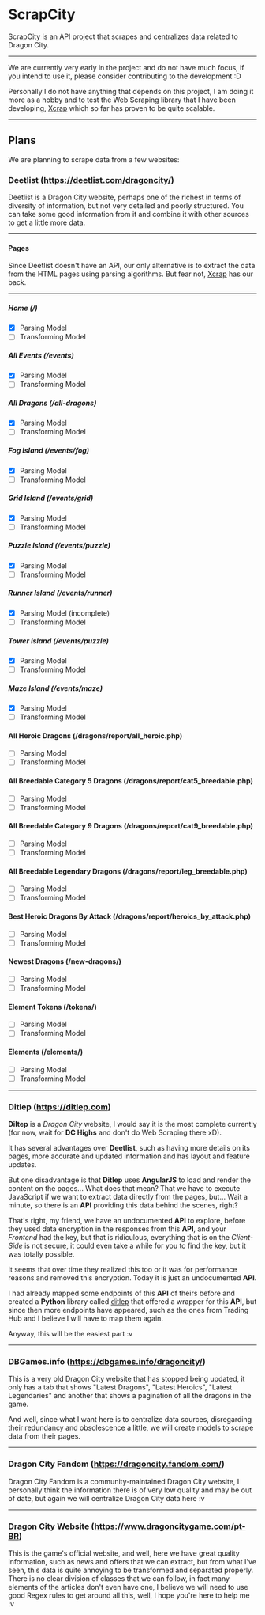 # ScrapCity

ScrapCity is an API project that scrapes and centralizes data related to Dragon City.

---

We are currently very early in the project and do not have much focus, if you intend to use it, please consider contributing to the development :D

Personally I do not have anything that depends on this project, I am doing it more as a hobby and to test the Web Scraping library that I have been developing, [Xcrap](https://github.com/1Marcuth/xcrap) which so far has proven to be quite scalable.

---

## Plans

We are planning to scrape data from a few websites:

### Deetlist (https://deetlist.com/dragoncity/)

Deetlist is a Dragon City website, perhaps one of the richest in terms of diversity of information, but not very detailed and poorly structured. You can take some good information from it and combine it with other sources to get a little more data.

---

#### Pages

Since Deetlist doesn't have an API, our only alternative is to extract the data from the HTML pages using parsing algorithms. But fear not, [Xcrap](https://github.com/1Marcuth/xcrap) has our back.

---

##### Home (/)
- [x] Parsing Model
- [ ] Transforming Model

##### All Events (/events)
- [x] Parsing Model
- [ ] Transforming Model

##### All Dragons (/all-dragons)
- [x] Parsing Model
- [ ] Transforming Model

##### Fog Island (/events/fog)
- [x] Parsing Model
- [ ] Transforming Model

##### Grid Island (/events/grid)
- [x] Parsing Model
- [ ] Transforming Model

##### Puzzle Island (/events/puzzle)
- [x] Parsing Model
- [ ] Transforming Model

##### Runner Island (/events/runner)
- [x] Parsing Model (incomplete)
- [ ] Transforming Model

##### Tower Island (/events/puzzle)
- [x] Parsing Model
- [ ] Transforming Model

##### Maze Island (/events/maze)
- [x] Parsing Model
- [ ] Transforming Model

#### All Heroic Dragons (/dragons/report/all_heroic.php)
- [ ] Parsing Model
- [ ] Transforming Model

#### All Breedable Category 5 Dragons (/dragons/report/cat5_breedable.php)
- [ ] Parsing Model
- [ ] Transforming Model

#### All Breedable Category 9 Dragons (/dragons/report/cat9_breedable.php)
- [ ] Parsing Model
- [ ] Transforming Model

#### All Breedable Legendary Dragons (/dragons/report/leg_breedable.php)
- [ ] Parsing Model
- [ ] Transforming Model

#### Best Heroic Dragons By Attack (/dragons/report/heroics_by_attack.php)
- [ ] Parsing Model
- [ ] Transforming Model

#### Newest Dragons (/new-dragons/)
- [ ] Parsing Model
- [ ] Transforming Model

#### Element Tokens (/tokens/)
- [ ] Parsing Model
- [ ] Transforming Model

#### Elements (/elements/)
- [ ] Parsing Model
- [ ] Transforming Model

---

### Ditlep (https://ditlep.com)

**Diltep** is a *Dragon City* website, I would say it is the most complete currently (for now, wait for **DC Highs** and don't do Web Scraping there xD).

It has several advantages over **Deetlist**, such as having more details on its pages, more accurate and updated information and has layout and feature updates.

But one disadvantage is that **Ditlep** uses **AngularJS** to load and render the content on the pages... What does that mean? That we have to execute JavaScript if we want to extract data directly from the pages, but... Wait a minute, so there is an **API** providing this data behind the scenes, right?

That's right, my friend, we have an undocumented **API** to explore, before they used data encryption in the responses from this **API**, and your *Frontend* had the key, but that is ridiculous, everything that is on the *Client-Side* is not secure, it could even take a while for you to find the key, but it was totally possible.

It seems that over time they realized this too or it was for performance reasons and removed this encryption. Today it is just an undocumented **API**.

I had already mapped some endpoints of this **API** of theirs before and created a **Python** library called [ditlep](https://github.com/1Marcuth/ditlep) that offered a wrapper for this **API**, but since then more endpoints have appeared, such as the ones from Trading Hub and I believe I will have to map them again.

Anyway, this will be the easiest part :v

---

### DBGames.info (https://dbgames.info/dragoncity/)

This is a very old Dragon City website that has stopped being updated, it only has a tab that shows "Latest Dragons", "Latest Heroics", "Latest Legendaries" and another that shows a pagination of all the dragons in the game.

And well, since what I want here is to centralize data sources, disregarding their redundancy and obsolescence a little, we will create models to scrape data from their pages.

---

### Dragon City Fandom (https://dragoncity.fandom.com/)

Dragon City Fandom is a community-maintained Dragon City website, I personally think the information there is of very low quality and may be out of date, but again we will centralize Dragon City data here :v

---

### Dragon City Website (https://www.dragoncitygame.com/pt-BR)

This is the game's official website, and well, here we have great quality information, such as news and offers that we can extract, but from what I've seen, this data is quite annoying to be transformed and separated properly. There is no clear division of classes that we can follow, in fact many elements of the articles don't even have one, I believe we will need to use good Regex rules to get around all this, well, I hope you're here to help me :v